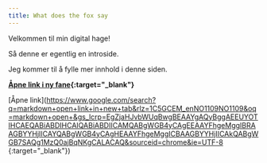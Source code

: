 ```yaml
---
title: What does the fox say
---
```

Velkommen til min digital hage! 

Så denne er egentlig en introside. 

Jeg kommer til å fylle mer innhold i denne siden. 

**[Åpne link i ny fane](https://www.google.com/search?q=markdown+open+link+in+new+tab&rlz=1C5GCEM_enNO1109NO1109&oq=markdown+open+&gs_lcrp=EgZjaHJvbWUqBwgBEAAYgAQyBggAEEUYOTIHCAEQABiABDIHCAIQABiABDIICAMQABgWGB4yCAgEEAAYFhgeMggIBRAAGBYYHjIICAYQABgWGB4yCAgHEAAYFhgeMggICBAAGBYYHjIICAkQABgWGB7SAQg1MzQ0ajBqNKgCALACAQ&sourceid=chrome&ie=UTF-8){:target="_blank"}**

[Åpne link](https://www.google.com/search?q=markdown+open+link+in+new+tab&rlz=1C5GCEM_enNO1109NO1109&oq=markdown+open+&gs_lcrp=EgZjaHJvbWUqBwgBEAAYgAQyBggAEEUYOTIHCAEQABiABDIHCAIQABiABDIICAMQABgWGB4yCAgEEAAYFhgeMggIBRAAGBYYHjIICAYQABgWGB4yCAgHEAAYFhgeMggICBAAGBYYHjIICAkQABgWGB7SAQg1MzQ0ajBqNKgCALACAQ&sourceid=chrome&ie=UTF-8 {:target="_blank"})


